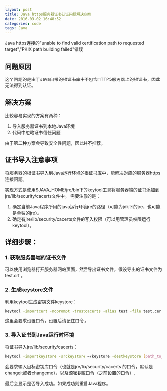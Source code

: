 ```yaml
---
layout: post
title: Java https服务器证书认证问题解决方案
date: 2016-03-02 16:48:52
categories: code
tags: Java
---
```


Java https连接的"unable to find valid certification path to requested target","PKIX path building failed"错误

## 问题原因
这个问题的是由于Java自带的根证书库中不包含HTTPS服务器上的根证书，因此无法得到认证。

## 解决方案

比较容易实现的方案有两种：

 1. 导入服务器证书到本地Java环境
 2. 代码中忽略证书信任问题

由于第二种方案会导致安全性问题，因此并不推荐。

## 证书导入注意事项
将服务器的根证书导入到Java运行环境的根证书库中，能解决对应的服务器https连接问题。

实现方式是使用$JAVA_HOME/jre/bin下的keytool工具将服务器端的证书添加到jre/lib/security/cacerts文件中。
需要注意的是：

 1. 确定当前Java程序所用的java运行环境jre的路径（可能为jdk下的jre，也可能是单独的jre）。
 2. 确定有jre/lib/security/cacerts文件的写入权限（可以用管理员权限运行keytool）。


## 详细步骤：

### 1. 获取服务器端的证书文件

可以使用浏览器打开服务器网站页面，然后导出证书文件，假设导出的证书文件为test.crt 。

### 2. 生成keystore文件

利用keytool生成密钥文件keystore：

``` bash
keytool -importcert -noprompt -trustcacerts -alias test -file test.cer -keystore ~/mykeystore
```
这里会要求设置口令，设置后请记住口令 。

### 3. 导入证书到Java运行时环境

将证书导入jre/lib/security/cacerts：

```bash
keytool -importkeystore -srckeystore ~/keystore -destkeystore [path_to_jre]/lib/security/cacerts
```

会要求输入目标密钥库口令（也就是jre/lib/security/cacerts 的口令，默认是changeit或者changeme），以及源密钥库口令（之前设置的口令）.

最后会显示是否导入成功。如果成功则重启Java程序。
